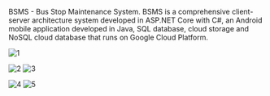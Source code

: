 BSMS - Bus Stop Maintenance System.
BSMS is a comprehensive client-server architecture system developed in ASP.NET Core with C#,
an Android mobile application developed in Java, SQL database,
cloud storage and NoSQL cloud database that runs on Google Cloud Platform.

![1](https://github.com/GrigoryLunev/BSMS_Bus_Stop_Maintenance_System/assets/30550611/ef71b721-e673-4814-8694-1d9b437c48a6)

![2](https://github.com/GrigoryLunev/BSMS_Bus_Stop_Maintenance_System/assets/30550611/70fcfc7d-fe3f-4051-bf58-6810ad0a6d95) ![3](https://github.com/GrigoryLunev/BSMS_Bus_Stop_Maintenance_System/assets/30550611/aea8cbea-75d1-4357-9676-773030d82625)



![4](https://github.com/GrigoryLunev/BSMS_Bus_Stop_Maintenance_System/assets/30550611/c1b78b3d-d58d-48a2-8366-14034b5bd228)              ![5](https://github.com/GrigoryLunev/BSMS_Bus_Stop_Maintenance_System/assets/30550611/b7b04288-3cd2-4814-bdd9-d0eec6c2eaab)

